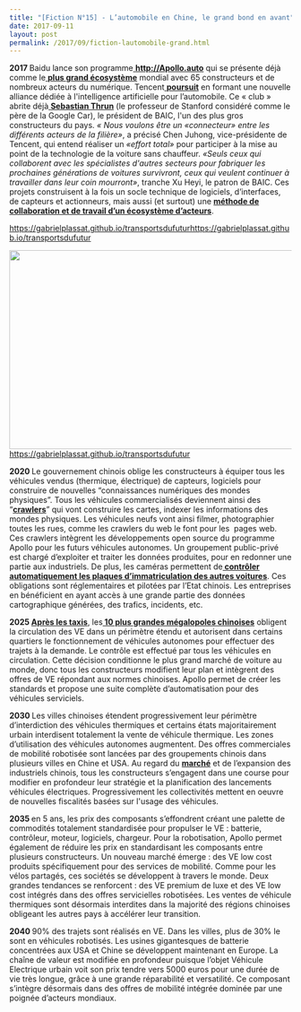 ```yaml
---
title: "[Fiction N°15] - L’automobile en Chine, le grand bond en avant"
date: 2017-09-11
layout: post
permalink: /2017/09/fiction-lautomobile-grand.html
---
```


<b>2017 </b>Baidu lance son programme<a href="http://apollo.auto" target="_blank" rel="noopener"> <b>http://Apollo.auto</b></a> qui se présente déjà comme le<a href="http://www.scmp.com/tech/china-tech/article/2106915/baidu-pledges-design-your-driverless-car-know-you-and-be-your" target="_blank" rel="noopener"> <b>plus grand écosystème</b></a> mondial avec 65 constructeurs et de nombreux acteurs du numérique. Tencent<a href="http://www.scmp.com/business/companies/article/2108489/tencent-forms-alliance-push-ai-applications-self-driving" target="_blank" rel="noopener"> <b>poursuit</b></a> en formant une nouvelle alliance dédiée à l'intelligence artificielle pour l’automobile. Ce « club » abrite déjà<a href="https://www.lesechos.fr/30/10/2014/lesechos.fr/0203880692642_sebastian-thrun---le-genie-d-udacity-reve-d-une-science-accessible-a-tous.htm" target="_blank" rel="noopener"> <b>Sebastian Thrun</b></a> (le professeur de Stanford considéré comme le père de la Google Car), le président de BAIC, l'un des plus gros constructeurs du pays. <i>« Nous voulons être un «connecteur» entre les différents acteurs de la filière»</i>, a précisé Chen Juhong, vice-présidente de Tencent, qui entend réaliser un <i>«effort total»</i> pour participer à la mise au point de la technologie de la voiture sans chauffeur. <i>«Seuls ceux qui collaborent avec les spécialistes d'autres secteurs pour fabriquer les prochaines générations de voitures survivront, ceux qui veulent continuer à travailler dans leur coin mourront»</i>, tranche Xu Heyi, le patron de BAIC. Ces projets construisent à la fois un socle technique de logiciels, d’interfaces, de capteurs et actionneurs, mais aussi (et surtout) une <a href="https://www.wired.com/story/how-baidu-will-win-chinas-ai-raceand-maybe-the-worlds/" target="_blank" rel="noopener"><b>méthode de collaboration et de travail d’un écosystème d’acteurs</b></a>.

https://gabrielplassat.github.io/transportsdufuturhttps://gabrielplassat.github.io/transportsdufutur

<a href="http://transportsdufutur.ademe.fr/wp-content/uploads/sites/6/2017/09/bondavant_chine.jpg"><img class="aligncenter wp-image-4862 size-full" src="http://transportsdufutur.ademe.fr/wp-content/uploads/sites/6/2017/09/bondavant_chine.jpg" alt="" width="534" height="355" /></a>https://gabrielplassat.github.io/transportsdufutur



<b>2020 </b>Le gouvernement chinois oblige les constructeurs à équiper tous les véhicules vendus (thermique, électrique) de capteurs, logiciels pour construire de nouvelles “connaissances numériques des mondes physiques”. Tous les véhicules commercialisés deviennent ainsi des “<a href="http://transportsdufutur.ademe.fr/2017/06/crawlers-devorent-carte.html" target="_blank" rel="noopener"><b>crawlers</b></a>” qui vont construire les cartes, indexer les informations des mondes physiques. Les véhicules neufs vont ainsi filmer, photographier toutes les rues, comme les crawlers du web le font pour les  pages web. Ces crawlers intègrent les développements open source du programme Apollo pour les futurs véhicules autonomes. Un groupement public-privé est chargé d’exploiter et traiter les données produites, pour en redonner une partie aux industriels. De plus, les caméras permettent de<a href="https://medium.freecodecamp.org/how-i-replicated-an-86-million-project-in-57-lines-of-code-277031330ee9" target="_blank" rel="noopener"><b> contrôler automatiquement les plaques d’immatriculation des autres voitures</b></a>. Ces obligations sont réglementaires et pilotées par l’Etat chinois. Les entreprises en bénéficient en ayant accès à une grande partie des données cartographique générées, des trafics, incidents, etc.



<!--more-->



<b>2025 </b><a href="https://cleantechnica.com/2017/03/01/china-will-replace-67000-fossil-fueled-taxis-beijing-electric-cars/" target="_blank" rel="noopener"><b>Après les taxis</b></a>, les<a href="https://www.bloomberg.com/amp/news/articles/2017-09-09/china-to-ban-sale-of-fossil-fuel-cars-in-electric-vehicle-push" target="_blank" rel="noopener"><b> 10 plus grandes mégalopoles chinoises</b></a> obligent la circulation des VE dans un périmètre étendu et autorisent dans certains quartiers le fonctionnement de véhicules autonomes pour effectuer des trajets à la demande. Le contrôle est effectué par tous les véhicules en circulation. Cette décision conditionne le plus grand marché de voiture au monde, donc tous les constructeurs modifient leur plan et intègrent des offres de VE répondant aux normes chinoises. Apollo permet de créer les standards et propose une suite complète d’automatisation pour des véhicules serviciels.



<b>2030 </b>Les villes chinoises étendent progressivement leur périmètre d’interdiction des véhicules thermiques et certains états majoritairement urbain interdisent totalement la vente de véhicule thermique. Les zones d’utilisation des véhicules autonomes augmentent. Des offres commerciales de mobilité robotisée sont lancées par des groupements chinois dans plusieurs villes en Chine et USA. Au regard du <a href="https://mmta.co.uk/2017/06/22/chinese-automotive-market-much-just-large/"><b>marché</b></a> et de l’expansion des industriels chinois, tous les constructeurs s’engagent dans une course pour modifier en profondeur leur stratégie et la planification des lancements véhicules électriques. Progressivement les collectivités mettent en oeuvre de nouvelles fiscalités basées sur l'usage des véhicules.



<b>2035 </b>en 5 ans, les prix des composants s’effondrent créant une palette de commodités totalement standardisée pour propulser le VE : batterie, contrôleur, moteur, logiciels, chargeur. Pour la robotisation, Apollo permet également de réduire les prix en standardisant les composants entre plusieurs constructeurs. Un nouveau marché émerge : des VE low cost produits spécifiquement pour des services de mobilité. Comme pour les vélos partagés, ces sociétés se développent à travers le monde. Deux grandes tendances se renforcent : des VE premium de luxe et des VE low cost intégrés dans des offres servicielles robotisées. Les ventes de véhicule thermiques sont désormais interdites dans la majorité des régions chinoises obligeant les autres pays à accélérer leur transition.



<b>2040 </b>90% des trajets sont réalisés en VE. Dans les villes, plus de 30% le sont en véhicules robotisés. Les usines gigantesques de batterie concentrées aux USA et Chine se développent maintenant en Europe. La chaîne de valeur est modifiée en profondeur puisque l’objet Véhicule Electrique urbain voit son prix tendre vers 5000 euros pour une durée de vie très longue, grâce à une grande réparabilité et versatilité. Ce composant s’intègre désormais dans des offres de mobilité intégrée dominée par une poignée d’acteurs mondiaux.